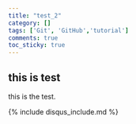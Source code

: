 ```yaml
---
title: "test_2"
category: []
tags: ['Git', 'GitHub','tutorial']
comments: true
toc_sticky: true
---
```


## this is test

this is the test.

{% include disqus_include.md %}